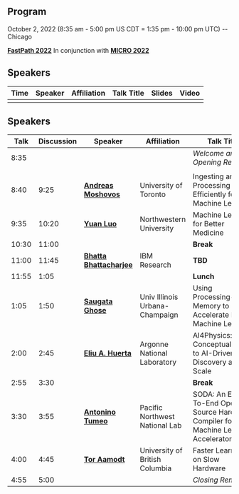 ## Program
October 2, 2022 (8:35 am - 5:00 pm US CDT = 1:35 pm - 10:00 pm UTC) -- Chicago

**[FastPath 2022](https://fastpathconference.github.io/FastPath2022/Program/)** In conjunction with **[MICRO 2022](https://www.microarch.org/micro55/)**

## Speakers

| Time | Speaker | Affiliation | Talk Title | Slides | Video
| ---- | ---- | ---- | ---- | ---- | ----
|                  |  | | | |

## Speakers

| Talk | Discussion | Speaker | Affiliation | Talk Title | Slides/Paper | Video |
| ---- | ----       | ----    | ----        | ----       | ----   | ----  |
| 8:35 |            |         |             | *Welcome and Opening Remarks*     |        |  |
|      |            |         |             |            |        |       |
| 8:40 | 9:25       | **[Andreas Moshovos](https://fastpathconference.github.io/FastPath2022/Program/Moshovos)**             | University of Toronto                          | Ingesting and Processing Data Efficiently for Machine Learning |   |  |
| 9:35 | 10:20       | **[Yuan Luo](https://fastpathconference.github.io/FastPath2022/Program/Luo)**             | Northwestern University                          | Machine Learning for Better Medicine |   |  |
| 10:30 | 11:00       |              |                           | **Break** |   |  |
| 11:00 | 11:45       | **[Bhatta Bhattacharjee](https://fastpathconference.github.io/FastPath2022/Program/Bhattacharjee)**             | IBM Research                          | **TBD** |   |  |
| 11:55 | 1:05       |              |                           | **Lunch** |   |  |
| 1:05 | 1:50       | **[Saugata Ghose](https://fastpathconference.github.io/FastPath2022/Program/Ghose)**             | Univ Illinois Urbana-Champaign                          | Using Processing-in-Memory to Accelerate Edge Machine Learning |   |  |
| 2:00 | 2:45       | **[Eliu A. Huerta](https://fastpathconference.github.io/FastPath2022/Program/Huerta)**             | Argonne National Laboratory                          | AI4Physics: From Conceptualization to AI-Driven Discovery at Scale |   |  |
| 2:55 | 3:30       |              |                           | **Break** |   |  |
| 3:30 | 3:55       | **[Antonino Tumeo](https://fastpathconference.github.io/FastPath2022/Program/Tumeo)**             | Pacific Northwest National Lab                        | SODA: An End-To-End Open-Source Hardware Compiler for Machine Learning Accelerators | **[Paper](https://fastpathconference.github.io/FastPath2022/Program/FastPath2022_paper_8360.pdf)**  |  |
| 4:00 | 4:45       | **[Tor Aamodt](https://fastpathconference.github.io/FastPath2022/Program/Aamodt)**             | University of British Columbia                        | Faster Learning on Slow Hardware |   |  |
| 4:55 | 5:00       |              |                           | *Closing Remarks* |   |  |
